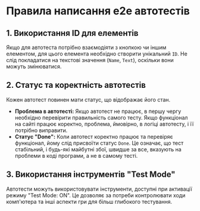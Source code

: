 # Правила написання e2e автотестів

## 1. Використання ID для елементів
Якщо для автотеста потрібно взаємодіяти з кнопкою чи іншим елементом, для цього елемента необхідно створити унікальний `ID`. Не слід покладатися на текстові значення (`Name`, `Text`), оскільки вони можуть змінюватися.

## 2. Статус та коректність автотестів
Кожен автотест повинен мати статус, що відображає його стан.

*   **Проблема в автотесті:** Якщо автотест не працює, в першу чергу необхідно перевірити правильність самого тесту. Якщо функціонал на сайті працює коректно, проблема, ймовірно, в логіці автотесту, і її потрібно виправити.
*   **Статус "Done":** Коли автотест коректно працює та перевіряє функціонал, йому слід присвоїти статус `Done`. Це означає, що тест стабільний, і будь-які майбутні збої, швидше за все, вказують на проблеми в коді програми, а не в самому тесті.

## 3. Використання інструментів "Test Mode"
Автотести можуть використовувати інструменти, доступні при активації режиму "Test Mode: ON". Це дозволяє за потреби контролювати ходи комп'ютера та інші аспекти гри для більш глибокого тестування.